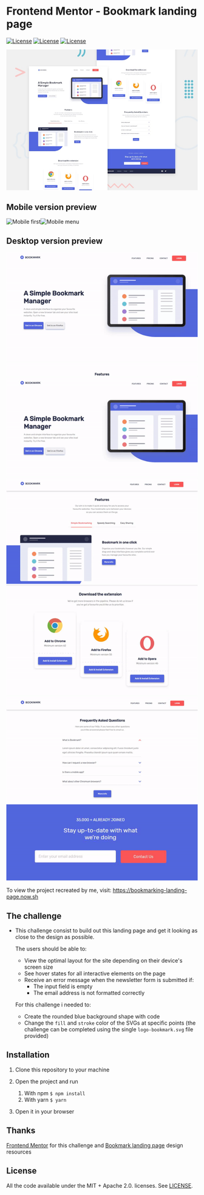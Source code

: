 # Frontend Mentor - Bookmark landing page

[![License](https://img.shields.io/badge/ZEIT-passed-brightgreen)](ZEIT) [![License](https://img.shields.io/badge/License-Apache%202.0-red.svg)](LICENSE) [![License](https://img.shields.io/badge/License-MIT-red.svg)](LICENSE)



![Design preview for the Bookmark landing page coding challenge](challenge/images/desktop-preview.jpg)



## Mobile version preview

![Mobile first](challenge/images/mobile.gif)![Mobile menu](challenge/images/menu.gif)



## Desktop version preview

![Scroll through the page](challenge/images/scroll.gif)![Home section](challenge/images/home.gif)![Features section](challenge/images/features.gif)![Pricing section](challenge/images/pricing.gif)![FAQ Section](challenge/images/faq.gif)![Form validation](challenge/images/form.gif)



To view the project recreated by me, visit: https://bookmarking-landing-page.now.sh



## The challenge

- This challenge consist to build out this landing page and get it looking as close to the design as possible.

  The users should be able to:

  - View the optimal layout for the site depending on their device's screen size
  - See hover states for all interactive elements on the page
  - Receive an error message when the newsletter form is submitted if:
    - The input field is empty
    - The email address is not formatted correctly

  For this challenge i needed to:

  - Create the rounded blue background shape with code
  - Change the `fill` and `stroke` color of the SVGs at specific points (the challenge can be completed using the single `logo-bookmark.svg` file provided)



## Installation

1. Clone this repository to your machine

2. Open the project and run

   1. With npm `$ npm install`
   2. With yarn `$ yarn`

3. Open it in your browser

   

## Thanks

[Frontend Mentor](https://www.frontendmentor.io/) for this challenge and [Bookmark landing page](https://www.frontendmentor.io/challenges/bookmark-landing-page-5d0b588a9edda32581d29158) design resources



## License

All the code available under the MIT + Apache 2.0. licenses. See [LICENSE](https://github.com/joaopaulogn/frontend-mentor-landing-page/blob/master/LICENSE).